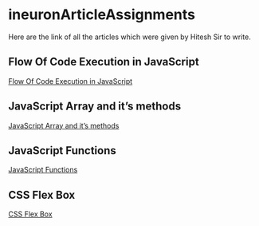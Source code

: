 # ineuronArticleAssignments
Here are the link of all the articles which were given by Hitesh Sir to write.

## Flow Of Code Execution in JavaScript
[Flow Of Code Execution in JavaScript](https://veddadhich1997.hashnode.dev/flow-of-code-execution-in-javascript)

## JavaScript Array and it’s methods
[JavaScript Array and it’s methods](https://veddadhich1997.hashnode.dev/8j2qhpcdkkwnzce8j2qqcdkllwnzct8j2qofcdkklwnzcn8j2qocdwnzcw8j2qofcdkklwnzcc8j2qosdwnzcy8j2qqpcdkk4g8j2qofcdkjrwnzcv8j2qnidwnzct8j2qqcdwnzck8j2qpcdkkjwnzcwipcdkjrwnzcb8j2qqpcdkk7wnzctipcdkidwnzcr8j2qqcdkjrwnzcyipcdkjrwnzcn8j2qnsdwnzci8j2qrsfwnzcsipcdkizwnzce8j2qrfcdkkhwnzco8j2qnfcdkkwg8j2qovcdkkcg8j2qifcdkjrwnzcv8j2qmvcdkkzwnzcc8j2qqcdkklwnzcp8j2qrq)

## JavaScript Functions
[JavaScript Functions](https://veddadhich1997.hashnode.dev/functions-in-javascript)

## CSS Flex Box
[CSS Flex Box](https://veddadhich1997.hashnode.dev/css-flex-box)